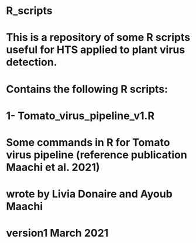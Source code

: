 # R_scripts
# This is a repository of some R scripts useful for HTS applied to plant virus detection.
# Contains the following R scripts:

# 1- Tomato_virus_pipeline_v1.R
# Some commands in R for Tomato virus pipeline (reference publication Maachi et al. 2021)
# wrote by Livia Donaire and Ayoub Maachi 
# version1 March 2021
